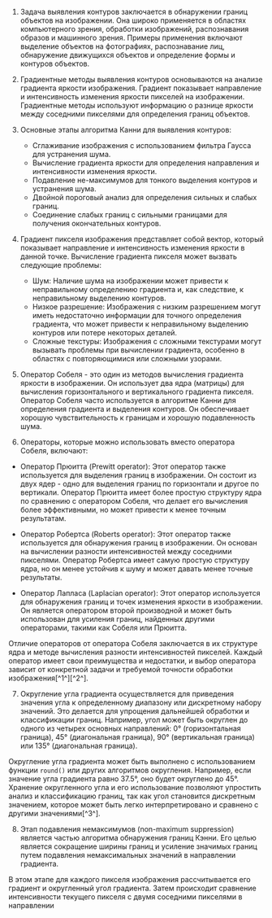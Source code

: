 1. Задача выявления контуров заключается в обнаружении границ объектов на изображении. Она широко применяется в областях компьютерного зрения, обработки изображений, распознавания образов и машинного зрения. Примеры применения включают выделение объектов на фотографиях, распознавание лиц, обнаружение движущихся объектов и определение формы и контуров объектов.

2. Градиентные методы выявления контуров основываются на анализе градиента яркости изображения. Градиент показывает направление и интенсивность изменения яркости пикселей на изображении. Градиентные методы используют информацию о разнице яркости между соседними пикселями для определения границ объектов.

3. Основные этапы алгоритма Канни для выявления контуров:
   - Сглаживание изображения с использованием фильтра Гаусса для устранения шума.
   - Вычисление градиента яркости для определения направления и интенсивности изменения яркости.
   - Подавление не-максимумов для тонкого выделения контуров и устранения шума.
   - Двойной пороговый анализ для определения сильных и слабых границ.
   - Соединение слабых границ с сильными границами для получения окончательных контуров.

4. Градиент пикселя изображения представляет собой вектор, который показывает направление и интенсивность изменения яркости в данной точке. Вычисление градиента пикселя может вызвать следующие проблемы:
   - Шум: Наличие шума на изображении может привести к неправильному определению градиента и, как следствие, к неправильному выделению контуров.
   - Низкое разрешение: Изображения с низким разрешением могут иметь недостаточно информации для точного определения градиента, что может привести к неправильному выделению контуров или потере некоторых деталей.
   - Сложные текстуры: Изображения с сложными текстурами могут вызывать проблемы при вычислении градиента, особенно в областях с повторяющимися или сложными узорами.

5. Оператор Собеля - это один из методов вычисления градиента яркости в изображении. Он использует два ядра (матрицы) для вычисления горизонтального и вертикального градиента пикселя. Оператор Собеля часто используется в алгоритме Канни для определения градиента и выделения контуров. Он обеспечивает хорошую чувствительность к границам и хорошую подавленность шума.

6. Операторы, которые можно использовать вместо оператора Собеля, включают:

- Оператор Прюитта (Prewitt operator): Этот оператор также используется для выделения границ в изображении. Он состоит из двух ядер - одно для выделения границ по горизонтали и другое по вертикали. Оператор Прюитта имеет более простую структуру ядра по сравнению с оператором Собеля, что делает его вычисления более эффективными, но может привести к менее точным результатам.

- Оператор Робертса (Roberts operator): Этот оператор также используется для обнаружения границ в изображении. Он основан на вычислении разности интенсивностей между соседними пикселями. Оператор Робертса имеет самую простую структуру ядра, но он менее устойчив к шуму и может давать менее точные результаты.

- Оператор Лапласа (Laplacian operator): Этот оператор используется для обнаружения границ и точек изменения яркости в изображении. Он является оператором второй производной и может быть использован для усиления границ, найденных другими операторами, такими как Собеля или Прюитта.

Отличие операторов от оператора Собеля заключается в их структуре ядра и методе вычисления разности интенсивностей пикселей. Каждый оператор имеет свои преимущества и недостатки, и выбор оператора зависит от конкретной задачи и требуемой точности обработки изображения[^1^][^2^].

7. Округление угла градиента осуществляется для приведения значения угла к определенному диапазону или дискретному набору значений. Это делается для упрощения дальнейшей обработки и классификации границ. Например, угол может быть округлен до одного из четырех основных направлений: 0° (горизонтальная граница), 45° (диагональная граница), 90° (вертикальная граница) или 135° (диагональная граница).

Округление угла градиента может быть выполнено с использованием функции `round()` или других алгоритмов округления. Например, если значение угла градиента равно 37.5°, оно будет округлено до 45°. Хранение округленного угла и его использование позволяют упростить анализ и классификацию границ, так как угол становится дискретным значением, которое может быть легко интерпретировано и сравнено с другими значениями[^3^].

8. Этап подавления немаксимумов (non-maximum suppression) является частью алгоритма обнаружения границ Кэнни. Его целью является сокращение ширины границ и усиление значимых границ путем подавления немаксимальных значений в направлении градиента.

В этом этапе для каждого пикселя изображения рассчитывается его градиент и округленный угол градиента. Затем происходит сравнение интенсивности текущего пикселя с двумя соседними пикселями в направлении